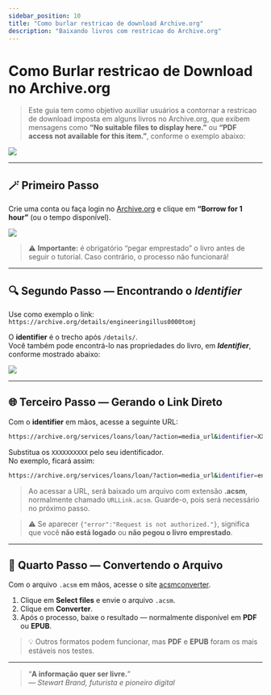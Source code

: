 ```yaml
---
sidebar_position: 10
title: "Como burlar restricao de download Archive.org"
description: "Baixando livros com restricao do Archive.org"
---
```


# Como Burlar restricao de Download no Archive.org

> Este guia tem como objetivo auxiliar usuários a contornar a restricao de download imposta em alguns livros no Archive.org, que exibem mensagens como **“No suitable files to display here.”** ou **“PDF access not available for this item.”**, conforme o exemplo abaixo:

![](/img/como-burlar-restricao-de-download-archive-org-1.png)

---

## 🪄 Primeiro Passo

Crie uma conta ou faça login no [Archive.org](https://archive.org) e clique em **“Borrow for 1 hour”** (ou o tempo disponível).

![](/img/como-burlar-restricao-de-download-archive-org-2.png)

> ⚠️ **Importante:** é obrigatório “pegar emprestado” o livro antes de seguir o tutorial. Caso contrário, o processo não funcionará!

---

## 🔍 Segundo Passo — Encontrando o *Identifier*

Use como exemplo o link:  
`https://archive.org/details/engineeringillus0000tomj`

O **identifier** é o trecho após `/details/`.  
Você também pode encontrá-lo nas propriedades do livro, em _**Identifier**_, conforme mostrado abaixo:

![](/img/como-burlar-restricao-de-download-archive-org-3.png)

---

## 🌐 Terceiro Passo — Gerando o Link Direto

Com o **identifier** em mãos, acesse a seguinte URL:

```bash
https://archive.org/services/loans/loan/?action=media_url&identifier=XXXXXXXXXX&format=pdf&redirect=1
```

Substitua os `XXXXXXXXXX` pelo seu identificador.  
No exemplo, ficará assim:

```bash
https://archive.org/services/loans/loan/?action=media_url&identifier=engineeringillus0000tomj&format=pdf&redirect=1
```

> Ao acessar a URL, será baixado um arquivo com extensão **.acsm**, normalmente chamado `URLLink.acsm`. Guarde-o, pois será necessário no próximo passo.

> ⚠️ Se aparecer `{"error":"Request is not authorized."}`, significa que você **não está logado** ou **não pegou o livro emprestado**.

---

## 🔄 Quarto Passo — Convertendo o Arquivo

Com o arquivo `.acsm` em mãos, acesse o site [acsmconverter](https://www.acsmconverter.com/).

1. Clique em **Select files** e envie o arquivo `.acsm`.
2. Clique em **Converter**.
3. Após o processo, baixe o resultado — normalmente disponível em **PDF** ou **EPUB**.

> 💡 Outros formatos podem funcionar, mas **PDF** e **EPUB** foram os mais estáveis nos testes.

---

> “**A informação quer ser livre.**”  
> — *Stewart Brand, futurista e pioneiro digital*




